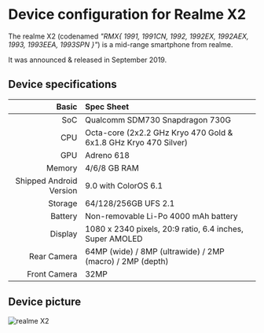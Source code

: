 Device configuration for Realme X2
=========================================

The realme X2 (codenamed _"RMX{ 1991, 1991CN, 1992, 1992EX, 1992AEX, 1993, 1993EEA, 1993SPN }"_) is a mid-range smartphone from realme.

It was announced & released in September 2019.

## Device specifications

Basic   | Spec Sheet
-------:|:-------------------------
SoC     | Qualcomm SDM730 Snapdragon 730G
CPU     | Octa-core (2x2.2 GHz Kryo 470 Gold & 6x1.8 GHz Kryo 470 Silver)
GPU     | Adreno 618
Memory  | 4/6/8 GB RAM
Shipped Android Version | 9.0 with ColorOS 6.1
Storage | 64/128/256GB UFS 2.1
Battery | Non-removable Li-Po 4000 mAh battery
Display | 1080 x 2340 pixels, 20:9 ratio, 6.4 inches, Super AMOLED
Rear Camera  | 64MP (wide) / 8MP (ultrawide) / 2MP (macro) / 2MP (depth)
Front Camera | 32MP

## Device picture
![realme X2](https://csmobiles.com/28289-large_default/realme-x2-6-4-8gb-128gb-dual-sim-pearl-white.jpg "realme X2 in lunar white")
